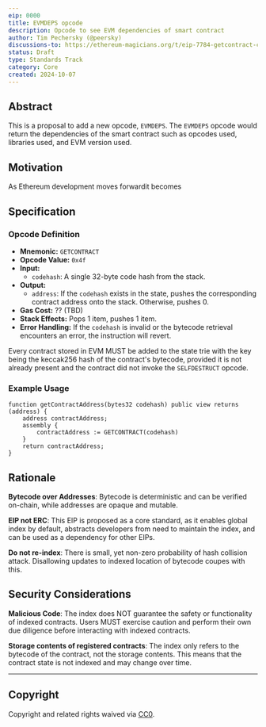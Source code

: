 ```yaml
---
eip: 0000
title: EVMDEPS opcode
description: Opcode to see EVM dependencies of smart contract
author: Tim Pechersky (@peersky)
discussions-to: https://ethereum-magicians.org/t/eip-7784-getcontract-code/21325
status: Draft
type: Standards Track
category: Core
created: 2024-10-07
---
```


## Abstract

This is a proposal to add a new opcode, `EVMDEPS`. The `EVMDEPS` opcode would return the dependencies of the smart contract such as opcodes used, libraries used, and EVM version used.

## Motivation

As Ethereum development moves forwardit becomes 

## Specification

### Opcode Definition

* **Mnemonic:** `GETCONTRACT`
* **Opcode Value:** `0x4f`
* **Input:**
    * `codehash`: A single 32-byte code hash from the stack.
* **Output:**
    * `address`:  If the `codehash` exists in the state, pushes the corresponding contract address onto the stack. Otherwise, pushes 0.
* **Gas Cost:** ?? (TBD)
* **Stack Effects:** Pops 1 item, pushes 1 item.
* **Error Handling:**  If the `codehash` is invalid or the bytecode retrieval encounters an error, the instruction will revert.

Every contract stored in EVM MUST be added to the state trie with the key being the keccak256 hash of the contract's bytecode, provided it is not already present and the contract did not invoke the `SELFDESTRUCT` opcode.


### Example Usage

```solidity
function getContractAddress(bytes32 codehash) public view returns (address) {
    address contractAddress;
    assembly {
        contractAddress := GETCONTRACT(codehash)
    }
    return contractAddress;
}
```

## Rationale

**Bytecode over Addresses**: Bytecode is deterministic and can be verified on-chain, while addresses are opaque and mutable.

**EIP not ERC**: This EIP is proposed as a core standard, as it enables global index by default, abstracts developers from need to maintain the index, and can be used as a dependency for other EIPs.

**Do not re-index**: There is small, yet non-zero probability of hash collision attack. Disallowing updates to indexed location of bytecode coupes with this.

## Security Considerations

**Malicious Code**: The index does NOT guarantee the safety or functionality of indexed contracts. Users MUST exercise caution and perform their own due diligence before interacting with indexed contracts.

**Storage contents of registered contracts**: The index only refers to the bytecode of the contract, not the storage contents. This means that the contract state is not indexed and may change over time.
****
## Copyright

Copyright and related rights waived via [CC0](../LICENSE.md).
